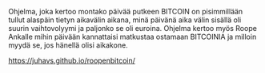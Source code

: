 Ohjelma, joka kertoo montako päivää putkeen BITCOIN on pisimmillään tullut alaspäin tietyn aikavälin aikana,
minä päivänä aika välin sisällä oli suurin vaihtovolyymi ja paljonko se oli euroina. Ohjelma kertoo myös Roope Ankalle mihin päivään
kannattaisi matkustaa ostamaan BITCOINIA ja milloin myydä se, jos hänellä olisi aikakone.




https://juhavs.github.io/roopenbitcoin/
